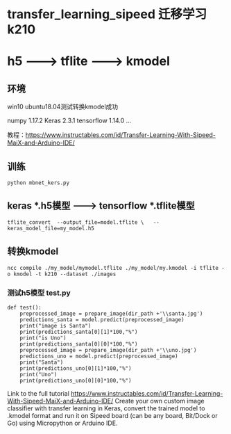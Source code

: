 # transfer_learning_sipeed 迁移学习 k210
# h5 ---> tflite ---> kmodel
## 环境
win10 ubuntu18.04测试转换kmodel成功

numpy                    1.17.2
Keras                    2.3.1
tensorflow               1.14.0
...

教程：https://www.instructables.com/id/Transfer-Learning-With-Sipeed-MaiX-and-Arduino-IDE/
## 训练
```
python mbnet_kers.py 
```
## keras *.h5模型 ---> tensorflow *.tflite模型
```
tflite_convert  --output_file=model.tflite \   --keras_model_file=my_model.h5
```
## 转换kmodel
```
ncc compile ./my_model/mymodel.tflite ./my_model/my.kmodel -i tflite -o kmodel -t k210 --dataset ./images
```

### 测试h5模型 test.py
```
def test():
    preprocessed_image = prepare_image(dir_path +'\\santa.jpg')
    predictions_santa = model.predict(preprocessed_image) 
    print("image is Santa") 
    print(predictions_santa[0][1]*100,"%") 
    print("is Uno") 
    print(predictions_santa[0][0]*100,"%")                       
    preprocessed_image = prepare_image(dir_path +'\\uno.jpg') 
    predictions_uno = model.predict(preprocessed_image) 
    print("Santa") 
    print(predictions_uno[0][1]*100,"%") 
    print("Uno") 
    print(predictions_uno[0][0]*100,"%")
```

Link to the full tutorial https://www.instructables.com/id/Transfer-Learning-With-Sipeed-MaiX-and-Arduino-IDE/
Create your own custom image classifier with transfer learning in Keras, convert the trained model to .kmodel format and run it on Sipeed board (can be any board, Bit/Dock or Go) using Micropython or Arduino IDE.
